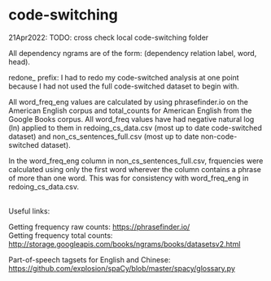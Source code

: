 # code-switching 
21Apr2022: TODO: cross check local code-switching folder

All dependency ngrams are of the form: (dependency relation label, word, head).

redone_ prefix: I had to redo my code-switched analysis at one point because I had not used the full code-switched dataset to begin with. 

All word_freq_eng values are calculated by using phrasefinder.io on the American English corpus and total_counts for American English from the Google Books corpus.
All word_freq values have had negative natural log (ln) applied to them in redoing_cs_data.csv (most up to date code-switched dataset) and non_cs_sentences_full.csv (most up to date non-code-switched dataset). 

In the word_freq_eng column in non_cs_sentences_full.csv, frquencies were calculated using only the first word wherever the column contains a phrase of more than one word. This was for consistency with word_freq_eng in redoing_cs_data.csv. 

  \
Useful links:
  
Getting frequency raw counts: https://phrasefinder.io/ \
Getting frequency total counts: http://storage.googleapis.com/books/ngrams/books/datasetsv2.html 

Part-of-speech tagsets for English and Chinese: https://github.com/explosion/spaCy/blob/master/spacy/glossary.py 
